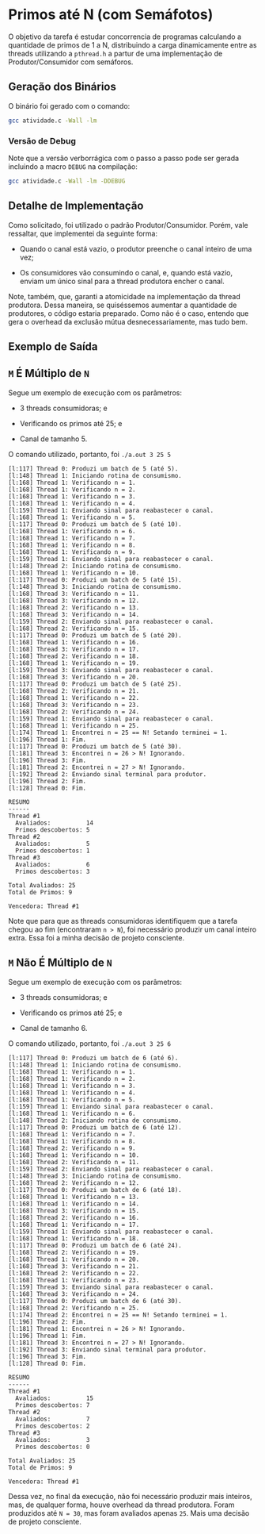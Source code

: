 # Primos até N (com Semáfotos)

O objetivo da tarefa é estudar concorrencia de programas calculando a quantidade de primos de 1 a N, distribuindo a carga dinamicamente entre as threads utilizando a `pthread.h` a partur de uma implementação de Produtor/Consumidor com semáforos.

## Geração dos Binários

O binário foi gerado com o comando:

```sh
gcc atividade.c -Wall -lm
```

### Versão de Debug

Note que a versão verborrágica com o passo a passo pode ser gerada incluindo a macro `DEBUG` na compilação:

```sh
gcc atividade.c -Wall -lm -DDEBUG
```

## Detalhe de Implementação

Como solicitado, foi utilizado o padrão Produtor/Consumidor. 
Porém, vale ressaltar, que implementei da seguinte forma:

- Quando o canal está vazio, o produtor preenche o canal inteiro de uma vez;

- Os consumidores vão consumindo o canal, e, quando está vazio, enviam um único sinal para a thread produtora encher o canal.

Note, também, que, garanti a atomicidade na implementação da thread produtora. 
Dessa maneira, se quiséssemos aumentar a quantidade de produtores, o código estaria preparado.
Como não é o caso, entendo que gera o overhead da exclusão mútua desnecessariamente, mas tudo bem.

## Exemplo de Saída

## `M` É Múltiplo de `N`

Segue um exemplo de execução com os parâmetros:

- 3 threads consumidoras; e

- Verificando os primos até 25; e

- Canal de tamanho 5.

O comando utilizado, portanto, foi `./a.out 3 25 5`

```
[l:117] Thread 0: Produzi um batch de 5 (até 5).
[l:148] Thread 1: Iniciando rotina de consumismo.
[l:168] Thread 1: Verificando n = 1.
[l:168] Thread 1: Verificando n = 2.
[l:168] Thread 1: Verificando n = 3.
[l:168] Thread 1: Verificando n = 4.
[l:159] Thread 1: Enviando sinal para reabastecer o canal.
[l:168] Thread 1: Verificando n = 5.
[l:117] Thread 0: Produzi um batch de 5 (até 10).
[l:168] Thread 1: Verificando n = 6.
[l:168] Thread 1: Verificando n = 7.
[l:168] Thread 1: Verificando n = 8.
[l:168] Thread 1: Verificando n = 9.
[l:159] Thread 1: Enviando sinal para reabastecer o canal.
[l:148] Thread 2: Iniciando rotina de consumismo.
[l:168] Thread 1: Verificando n = 10.
[l:117] Thread 0: Produzi um batch de 5 (até 15).
[l:148] Thread 3: Iniciando rotina de consumismo.
[l:168] Thread 3: Verificando n = 11.
[l:168] Thread 3: Verificando n = 12.
[l:168] Thread 2: Verificando n = 13.
[l:168] Thread 3: Verificando n = 14.
[l:159] Thread 2: Enviando sinal para reabastecer o canal.
[l:168] Thread 2: Verificando n = 15.
[l:117] Thread 0: Produzi um batch de 5 (até 20).
[l:168] Thread 1: Verificando n = 16.
[l:168] Thread 3: Verificando n = 17.
[l:168] Thread 2: Verificando n = 18.
[l:168] Thread 1: Verificando n = 19.
[l:159] Thread 3: Enviando sinal para reabastecer o canal.
[l:168] Thread 3: Verificando n = 20.
[l:117] Thread 0: Produzi um batch de 5 (até 25).
[l:168] Thread 2: Verificando n = 21.
[l:168] Thread 1: Verificando n = 22.
[l:168] Thread 3: Verificando n = 23.
[l:168] Thread 2: Verificando n = 24.
[l:159] Thread 1: Enviando sinal para reabastecer o canal.
[l:168] Thread 1: Verificando n = 25.
[l:174] Thread 1: Encontrei n = 25 == N! Setando terminei = 1.
[l:196] Thread 1: Fim.
[l:117] Thread 0: Produzi um batch de 5 (até 30).
[l:181] Thread 3: Encontrei n = 26 > N! Ignorando.
[l:196] Thread 3: Fim.
[l:181] Thread 2: Encontrei n = 27 > N! Ignorando.
[l:192] Thread 2: Enviando sinal terminal para produtor.
[l:196] Thread 2: Fim.
[l:128] Thread 0: Fim.

RESUMO
------
Thread #1
  Avaliados:          14
  Primos descobertos: 5
Thread #2
  Avaliados:          5
  Primos descobertos: 1
Thread #3
  Avaliados:          6
  Primos descobertos: 3

Total Avaliados: 25
Total de Primos: 9

Vencedora: Thread #1
```

Note que para que as threads consumidoras identifiquem que a tarefa chegou ao fim (encontraram `n > N`), foi necessário produzir um canal inteiro extra.
Essa foi a minha decisão de projeto consciente.


## `M` Não É Múltiplo de `N`

Segue um exemplo de execução com os parâmetros:

- 3 threads consumidoras; e

- Verificando os primos até 25; e

- Canal de tamanho 6.

O comando utilizado, portanto, foi `./a.out 3 25 6`

```
[l:117] Thread 0: Produzi um batch de 6 (até 6).
[l:148] Thread 1: Iniciando rotina de consumismo.
[l:168] Thread 1: Verificando n = 1.
[l:168] Thread 1: Verificando n = 2.
[l:168] Thread 1: Verificando n = 3.
[l:168] Thread 1: Verificando n = 4.
[l:168] Thread 1: Verificando n = 5.
[l:159] Thread 1: Enviando sinal para reabastecer o canal.
[l:168] Thread 1: Verificando n = 6.
[l:148] Thread 2: Iniciando rotina de consumismo.
[l:117] Thread 0: Produzi um batch de 6 (até 12).
[l:168] Thread 1: Verificando n = 7.
[l:168] Thread 1: Verificando n = 8.
[l:168] Thread 2: Verificando n = 9.
[l:168] Thread 1: Verificando n = 10.
[l:168] Thread 2: Verificando n = 11.
[l:159] Thread 2: Enviando sinal para reabastecer o canal.
[l:148] Thread 3: Iniciando rotina de consumismo.
[l:168] Thread 2: Verificando n = 12.
[l:117] Thread 0: Produzi um batch de 6 (até 18).
[l:168] Thread 1: Verificando n = 13.
[l:168] Thread 1: Verificando n = 14.
[l:168] Thread 3: Verificando n = 15.
[l:168] Thread 2: Verificando n = 16.
[l:168] Thread 1: Verificando n = 17.
[l:159] Thread 1: Enviando sinal para reabastecer o canal.
[l:168] Thread 1: Verificando n = 18.
[l:117] Thread 0: Produzi um batch de 6 (até 24).
[l:168] Thread 2: Verificando n = 19.
[l:168] Thread 1: Verificando n = 20.
[l:168] Thread 3: Verificando n = 21.
[l:168] Thread 2: Verificando n = 22.
[l:168] Thread 1: Verificando n = 23.
[l:159] Thread 3: Enviando sinal para reabastecer o canal.
[l:168] Thread 3: Verificando n = 24.
[l:117] Thread 0: Produzi um batch de 6 (até 30).
[l:168] Thread 2: Verificando n = 25.
[l:174] Thread 2: Encontrei n = 25 == N! Setando terminei = 1.
[l:196] Thread 2: Fim.
[l:181] Thread 1: Encontrei n = 26 > N! Ignorando.
[l:196] Thread 1: Fim.
[l:181] Thread 3: Encontrei n = 27 > N! Ignorando.
[l:192] Thread 3: Enviando sinal terminal para produtor.
[l:196] Thread 3: Fim.
[l:128] Thread 0: Fim.

RESUMO
------
Thread #1
  Avaliados:          15
  Primos descobertos: 7
Thread #2
  Avaliados:          7
  Primos descobertos: 2
Thread #3
  Avaliados:          3
  Primos descobertos: 0

Total Avaliados: 25
Total de Primos: 9

Vencedora: Thread #1
```

Dessa vez, no final da execução, não foi necessário produzir mais inteiros, mas, de qualquer forma, houve overhead da thread produtora.
Foram produzidos até `N = 30`, mas foram avaliados apenas `25`.
Mais uma decisão de projeto consciente.
